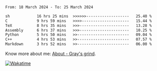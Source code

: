 <!--START_SECTION:waka-->

```txt
From: 18 March 2024 - To: 25 March 2024

sh            16 hrs 25 mins  >>>>>>-------------------   25.40 %
C             9 hrs 59 mins   >>>>---------------------   15.44 %
TeX           8 hrs 35 mins   >>>----------------------   13.28 %
Assembly      6 hrs 37 mins   >>>----------------------   10.25 %
Python        5 hrs 50 mins   >>-----------------------   09.04 %
C++           4 hrs 53 mins   >>-----------------------   07.57 %
Markdown      3 hrs 52 mins   >>-----------------------   06.00 %
```

<!--END_SECTION:waka-->

<!-- [![grayxu's github stats](https://github-readme-stats.vercel.app/api?username=grayxu&count_private=true&show_icons=true)](https://github.com/grayxu) -->

Know more about me: [About - Gray's grind](https://www.grayxu.cn/).
<p align="left">
  <a href="https://wakatime.com/@grayxu" target="_blank">
    <img alt="Wakatime" src="https://wakatime.com/badge/user/c69eb31e-43a1-463f-8968-c3449e386f57.svg"/>
  </a>
</p>


